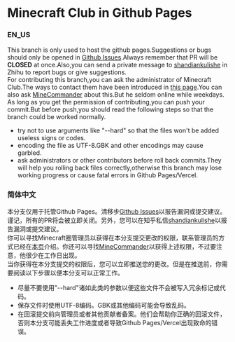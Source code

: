 # Minecraft Club in Github Pages

### EN_US
This branch is only used to host the github pages.Suggestions or bugs should only be opened in [Github Issues](https://github.com/zhihu-mclub/rules-and-reports/issues).Always remember that PR will be **CLOSED** at once.Also,you can send a private message to [shandiankulishe](https://www.zhihu.com/people/shan-dian-ku-li-she) in Zhihu to report bugs or give suggestions.  
For contributing this branch,you can ask the administrator of Minecraft Club.The ways to contact them have been introduced in [this page](https://github.com/zhihu-mclub/rules-and-reports/blob/main/%E7%AE%A1%E7%90%86%E5%91%98%E8%81%94%E7%B3%BB%E6%96%B9%E5%BC%8F.md).You can also ask [MineCommander](https://www.zhihu.com/people/MineCommander) about this.But he seldom online while weekdays.  
As long as you get the permission of contributing,you can push your commit.But before push,you should read the following steps so that the branch could be worked normally.
+ try not to use arguments like "--hard" so that the files won't be added useless signs or codes.
+ encoding the file as UTF-8.GBK and other encodings may cause garbled.
+ ask administrators or other contributors before roll back commits.They will help you rolling back files correctly,otherwise this branch may lose working progress or cause fatal errors in Github Pages/Vercel.

### 简体中文
本分支仅用于托管Github Pages。清移步[Github Issues](https://github.com/zhihu-mclub/rules-and-reports/issues)以报告漏洞或提交建议。谨记，所有的PR将会被立即关闭。另外，您可以在知乎私信[shandiankulishe](https://www.zhihu.com/people/shan-dian-ku-li-she)以报告漏洞或提交建议。  
你可以寻找Minecraft圈管理员以获得在本分支提交更改的权限，联系管理员的方式已经在[本页](https://github.com/zhihu-mclub/rules-and-reports/blob/main/%E7%AE%A1%E7%90%86%E5%91%98%E8%81%94%E7%B3%BB%E6%96%B9%E5%BC%8F.md)介绍。你还可以寻找[MineCommander](https://www.zhihu.com/people/MineCommander)以获得上述权限，不过要注意，他很少在工作日出现。  
当你获得在本分支提交的权限后，您可以立即推送您的更改。但是在推送前，你需要阅读以下步骤以便本分支可以正常工作。
+ 尽量不要使用"--hard"诸如此类的参数以便这些文件不会被写入冗余标记或代码。
+ 保存文件时使用UTF-8编码。GBK或其他编码可能会导致乱码。
+ 在回滚提交前向管理员或者其他贡献者备案。他们会帮助你正确的回滚文件，否则本分支可能丢失工作进度或者导致Github Pages/Vercel出现致命的错误。
